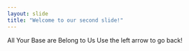 ```yaml
---
layout: slide
title: "Welcome to our second slide!"
---
```

All Your Base are Belong to Us
Use the left arrow to go back!
